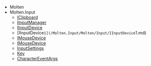 ﻿  
 - Molten  
 - Molten.Input  
    -  [IClipboard](/Molten.Input/Molten/Input/IClipboard.md)  
    -  [IInputManager](/Molten.Input/Molten/Input/IInputManager.md)  
    -  [IInputDevice](/Molten.Input/Molten/Input/IInputDevice.md)  
    -  [IInputDevice`1](/Molten.Input/Molten/Input/IInputDevice`1.md)  
    -  [IMouseDevice](/Molten.Input/Molten/Input/IMouseDevice.md)  
    -  [IMouseDevice](/Molten.Input/Molten/Input/IMouseDevice.md)  
    -  [InputSettings](/Molten.Input/Molten/Input/InputSettings.md)  
    -  [Key](/Molten.Input/Molten/Input/Key.md)  
    -  [CharacterEventArgs](/Molten.Input/Molten/Input/CharacterEventArgs.md)